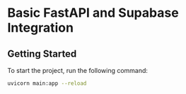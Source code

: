 # Basic FastAPI and Supabase Integration

## Getting Started

To start the project, run the following command:

```bash
uvicorn main:app --reload

